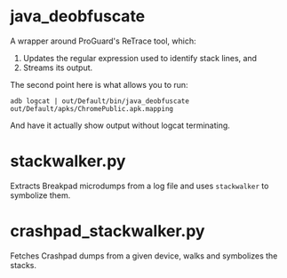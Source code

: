 # java_deobfuscate

A wrapper around ProGuard's ReTrace tool, which:

1. Updates the regular expression used to identify stack lines, and
2. Streams its output.

The second point here is what allows you to run:

    adb logcat | out/Default/bin/java_deobfuscate out/Default/apks/ChromePublic.apk.mapping

And have it actually show output without logcat terminating.

# stackwalker.py

Extracts Breakpad microdumps from a log file and uses `stackwalker` to symbolize
them.

# crashpad_stackwalker.py

Fetches Crashpad dumps from a given device, walks and symbolizes the stacks.
